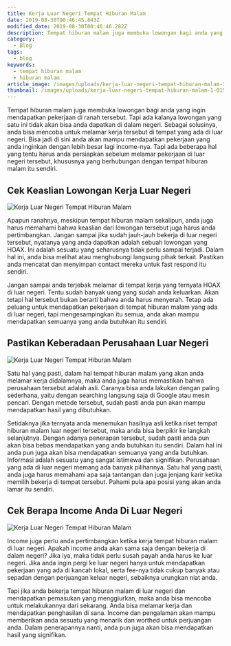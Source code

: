 ```yaml
---
title: Kerja Luar Negeri Tempat Hiburan Malam
date: 2019-08-30T00:46:45.843Z
modified_date: 2019-08-30T00:46:46.282Z
description: Tempat hiburan malam juga membuka lowongan bagi anda yang ingin mendapatkan pekerjaan di ranah tersebut. Tapi ada kalanya lowongan yang satu ini tidak akan bisa.
category:
  - Blog
tags:
  - blog
keywords:
  - tempat hiburan malam
  - hiburan malam
article_image: /images/uploads/kerja-luar-negeri-tempat-hiburan-malam-1.jpg
thumbnail: /images/uploads/kerja-luar-negeri-tempat-hiburan-malam-1-015.jpg
---
```

Tempat hiburan malam juga membuka lowongan bagi anda yang ingin mendapatkan pekerjaan di ranah tersebut. Tapi ada kalanya lowongan yang satu ini tidak akan bisa anda dapatkan di dalam negeri. Sebagai solusinya, anda bisa mencoba untuk melamar kerja tersebut di tempat yang ada di luar negeri. Bisa jadi di sini anda akan mampu mendapatkan pekerjaan yang anda inginkan dengan lebih besar lagi income-nya. Tapi ada beberapa hal yang tentu harus anda persiapkan sebelum melamar pekerjaan di luar negeri tersebut, khususnya yang berhubungan dengan tempat hiburan malam itu sendiri.



## Cek Keaslian Lowongan Kerja Luar Negeri

![Kerja Luar Negeri Tempat Hiburan Malam](https://res.cloudinary.com/kodai/image/upload/v1567210996/dm/k/kerja-luar-negeri-tempat-hiburan-malam-3.jpg)

Apapun ranahnya, meskipun tempat hiburan malam sekalipun, anda juga harus memahami bahwa keaslian dari lowongan tersebut juga harus anda pertimbangkan. Jangan sampai jika sudah jauh-jauh bekerja di luar negeri tersebut, nyatanya yang anda dapatkan adalah sebuah lowongan yang HOAX. Ini adalah sesuatu yang seharusnya tidak perlu sampai terjadi. Dalam hal ini, anda bisa melihat atau menghubungi langsung pihak terkait. Pastikan anda mencatat dan menyimpan contact mereka untuk fast respond itu sendiri.

Jangan sampai anda terjebak melamar di tempat kerja yang ternyata HOAX di luar negeri. Tentu sudah banyak uang yang sudah anda keluarkan. Akan tetapi hal tersebut bukan berarti bahwa anda harus menyerah. Tetap ada peluang untuk mendapatkan pekerjaan di tempat hiburan malam yang ada di luar negeri, tapi mengesampingkan itu semua, anda akan mampu mendapatkan semuanya yang anda butuhkan itu sendiri.



## Pastikan Keberadaan Perusahaan Luar Negeri

![Kerja Luar Negeri Tempat Hiburan Malam](https://res.cloudinary.com/kodai/image/upload/v1567210996/dm/k/kerja-luar-negeri-tempat-hiburan-malam-1.jpg)

Satu hal yang pasti, dalam hal tempat hiburan malam yang akan anda melamar kerja didalamnya, maka anda juga harus memastikan bahwa perusahaan tersebut adalah asli. Caranya bisa anda lakukan dengan paling sederhana, yaitu dengan searching langsung saja di Google atau mesin pencari. Dengan metode tersebut, sudah pasti anda pun akan mampu mendapatkan hasil yang dibutuhkan. 

Setidaknya jika ternyata anda menemukan hasilnya asli ketika riset tempat hiburan malam luar negeri tersebut, maka anda bisa berpikir ke langkah selanjutnya. Dengan adanya penerapan tersebut, sudah pasti anda pun akan bisa bebas mendapatkan yang anda butuhkan itu sendiri. Dalam hal ini anda pun juga akan bisa mendapatkan semuanya yang anda butuhkan. Informasi adalah sesuatu yang sangat istimewa dan signifikan. Perusahaan yang ada di luar negeri memang ada banyak pilihannya. Satu hal yang pasti, anda juga harus memahami apa saja tantangan dan juga jenjang karir ketika memilih bekerja di tempat tersebut. Pahami pula apa posisi yang akan anda lamar itu sendiri.



## Cek Berapa Income Anda Di Luar Negeri

![Kerja Luar Negeri Tempat Hiburan Malam](https://res.cloudinary.com/kodai/image/upload/v1567210996/dm/k/kerja-luar-negeri-tempat-hiburan-malam-2.jpg)

Income juga perlu anda pertimbangkan ketika kerja tempat hiburan malam di luar negeri. Apakah income anda akan sama saja dengan bekerja di dalam negeri? Jika iya, maka tidak perlu susah payah anda harus ke luar negeri. Jika anda ingin pergi ke luar negeri hanya untuk mendapatkan pekerjaan yang ada di kancah lokal, serta fee-nya tidak cukup banyak atau sepadan dengan perjuangan keluar negeri, sebaiknya urungkan niat anda.

Tapi jika anda bekerja tempat hiburan malam di luar negeri dan mendapatkan pemasukan yang menggiurkan, maka anda bisa mencoba untuk melakukannya dari sekarang. Anda bisa melamar kerja dan mendapatkan penghasilan di sana. Income dan pengalaman akan mampu memberikan anda sesuatu yang menarik dan worthed untuk perjuangan anda. Dalam penerapannya nanti, anda pun juga akan bisa mendapatkan hasil yang signifikan.
